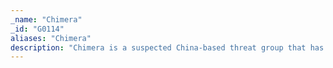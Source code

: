 ```yaml
---
_name: "Chimera"
_id: "G0114"
aliases: "Chimera"
description: "Chimera is a suspected China-based threat group that has been active since at least 2018 targeting the semiconductor industry in Taiwan as well as data from the airline industry."
---
```

